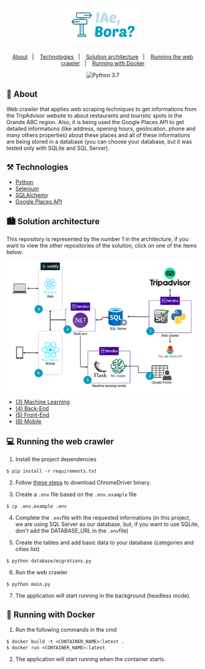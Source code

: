 <h1 align='center'>
  <img width=200 height=100 src="https://github.com/iae-bora/ml-api/blob/main/.github/logo.png" alt="IAe, Bora?" title="IAe, Bora?"/>
</h1>

<p align="center">
  <a href="#book-about">About</a>&nbsp;&nbsp;&nbsp;|&nbsp;&nbsp;&nbsp;
  <a href="#%EF%B8%8F-technologies">Technologies</a>&nbsp;&nbsp;&nbsp;|&nbsp;&nbsp;&nbsp;
  <a href="#cityscape-solution-architecture">Solution architecture</a>&nbsp;&nbsp;&nbsp;|&nbsp;&nbsp;&nbsp;
  <a href="#computer-running-the-web-crawler">Running the web crawler</a>&nbsp;&nbsp;&nbsp;|&nbsp;&nbsp;&nbsp;
  <a href="#whale-running-with-docker">Running with Docker</a>
</p>

<p align="center">
  <img src="https://img.shields.io/static/v1?label=Python&message=3.7&color=00A1BF&labelColor=000000" alt="Python 3.7" />
</p>

## :book: About

Web crawler that applies web scraping techniques to get informations from the TripAdvisor website to about restaurants and touristic spots in the Grande ABC region. 
Also, it is being used the Google Places API to get detailed informations (like address, opening hours, geolocation, phone and many others properties) about these places and all of these informations are being stored in a database (you can choose your database, but it was tested only with SQLite and SQL Server).

## ⚒️ Technologies

- [Python](https://www.python.org/)
- [Selenium](https://www.selenium.dev/)
- [SQLAlchemy](https://www.sqlalchemy.org/)
- [Google Places API](https://developers.google.com/maps/documentation/places/web-service/overview)

## :cityscape: Solution architecture
This repository is represented by the number 1 in the architecture, if you want to view the other repositories of the solution, click on one of the items below:

<p align="center">
  <img src=".github/architecture.png"/>
</p>

- [(3) Machine Learning](https://github.com/iae-bora/ml-api)
- [(4) Back-End](https://github.com/iae-bora/back-end)
- [(5) Front-End](https://github.com/iae-bora/front-end)
- [(6) Mobile](https://github.com/iae-bora/mobile)

## :computer: Running the web crawler

1. Install the project dependencies
```
$ pip install -r requirements.txt
```

2. Follow [these steps](https://chromedriver.chromium.org/getting-started) to download ChromeDriver binary.

3. Create a `.env` file based on the `.env.example` file
```
$ cp .env.example .env
```

4. Complete the `.env`file with the requested informations (in this project, we are using SQL Server as our database, but, if you want to use SQLite, don't add the DATABASE_URL in the `.env`file)

5. Create the tables and add basic data to your database (categories and cities list)
```
$ python database/migrations.py
```

6. Run the web crawler
```
$ python main.py
```

7. The application will start running in the background (headless mode).

## :whale: Running with Docker

1. Run the following commands in the cmd
```
$ docker build -t <CONTAINER_NAME>:latest .
$ docker run <CONTAINER_NAME>:latest
```

2. The application will start running when the container starts.
